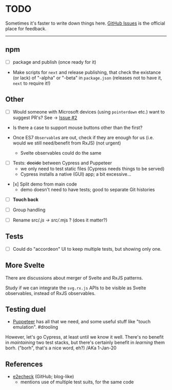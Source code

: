 # TODO

Sometimes it's faster to write down things here. [GitHub Issues](https://github.com/akauppi/svg.rx.js/issues) is the official place for feedback.

---

## npm 

- [ ] package and publish (once ready for it)

- Make scripts for `next` and release publishing, that check the existance (or lack) of "-alpha" or "-beta" in `package.json` (releases not to have it, `next` to require it!)

## Other

- [ ] Would someone with Microsoft devices (using `pointerdown` etc.) want to suggest PR's? See -> [Issue #2](https://github.com/akauppi/svg.rx.js/issues/2)

- Is there a case to support mouse buttons other than the first?

- Once ES7 `Observable`s are out, check if they are enough for us (i.e. would we still need/benefit from RxJS) (not urgent)
  - Svelte observables could do the same

  
<!-- disabled. test with modern RxJS, one day.  
## Backpressure 

<font color=red>This may have already been handled by recent (>5) RxJS versions. Just need manual testing.</font>

- if the drag produces more coordinates than the subscriber can handle, we'd be okay always skipping to the latest one. AKa251015
  
Note that RxJS states this about [backpressure](https://github.com/Reactive-Extensions/RxJS/blob/master/doc/gettingstarted/backpressure.md#future-work) (version 4):

>In future versions of RxJS, the idea of the controlled observable will be baked into the subscription itself which then allows the backpressure to be an essential part of the contract or requesting n number of items.

With this in mind, we might be best off just waiting for RxJS to develop in this direction, and handling all the drag events until it does. AKa050616
-->

- [ ] Tests: <strike>decide</strike> between Cypress and Puppeteer
  - we only need to test static files (Cypress needs things to be served) 
  - Cypress installs a native (GUI) app; a bit excessive... 

- [x] Split demo from main code
  - demo doesn't need to have tests; good to separate Git histories
- [ ] **Touch back**
- [ ] Group handling

- [ ] Rename src/*.js -> src/*.mjs ? (does it matter?)

<!-- mentioned in demo; needs work in both
## Asset workflow

- [ ] **Import of graphics from external file** (where it is editable)
  - handle e.g. arms, as subgroups of such graphics, from the script

-->


## Tests

- [ ] Could do "accordeon" UI to keep multiple tests, but showing only one.

## More Svelte

There are discussions about merger of Svelte and RxJS patterns. 

Study if we can integrate the `svg.rx.js` APIs to be visible as Svelte observables, instead of RxJS observables.


## Testing duel

- [Puppeteer](https://developers.google.com/web/tools/puppeteer) has all that we need, and some useful stuff like "touch emulation". #drooling

However, let's go Cypress, at least until we know it well. There's no benefit in *maintaining* two test stacks, but there's certainly benefit in *learning* them borh. ("borh", that's a nice word, eh?) /AKa 1-Jan-20 


## References

- [e2echeck](https://github.com/Mercateo/e2e-check) (GitHub; blog-like)
  - mentions use of multiple test suits, for the same code
 